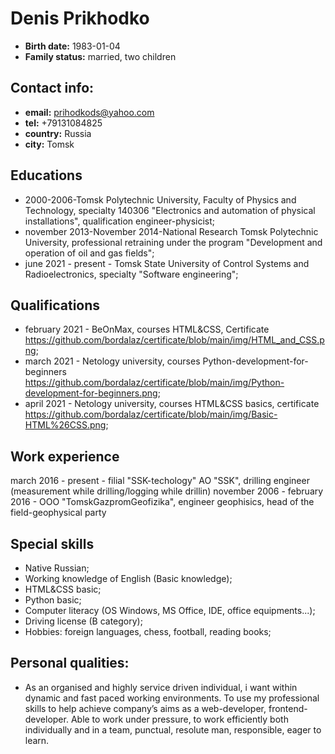 # Denis Prikhodko

*  **Birth date:** 1983-01-04
*  **Family status:** married, two children

## Contact info:

*  **email:** prihodkods@yahoo.com
*  **tel:** +79131084825
*  **country:** Russia
*  **city:** Tomsk

## Educations

*  2000-2006-Tomsk Polytechnic University, Faculty of Physics and Technology, specialty 140306 "Electronics and automation of physical installations", qualification engineer-physicist;
*  november 2013-November 2014-National Research Tomsk Polytechnic University, professional retraining under the program "Development and operation of oil and gas fields";
*  june 2021 - present - Tomsk State University of Control Systems and Radioelectronics, specialty "Software engineering";

## Qualifications

*  february 2021 - BeOnMax, courses HTML&CSS, Certificate https://github.com/bordalaz/certificate/blob/main/img/HTML_and_CSS.png;
*  march 2021 - Netology university, courses Python-development-for-beginners https://github.com/bordalaz/certificate/blob/main/img/Python-development-for-beginners.png;
*  april 2021 - Netology university, courses HTML&CSS basics, certificate https://github.com/bordalaz/certificate/blob/main/img/Basic-HTML%26CSS.png;

## Work experience

march 2016 - present - filial "SSK-techology" AO "SSK", drilling engineer (measurement while drilling/logging while drillin)
november 2006 - february 2016 - OOO "TomskGazpromGeofizika", engineer geophisics, head of the field-geophysical party

## Special skills

* Native Russian;
* Working knowledge of English (Basic knowledge);
* HTML&CSS basic;
* Python basic;
* Computer literacy (OS Windows, MS Office, IDE, office equipments...);
* Driving license (B category);
* Hobbies: foreign languages, chess, football, reading books;


## Personal qualities:

*  As an organised and highly service driven individual, i want within dynamic and fast paced working environments. To use my professional skills to help achieve company’s aims as a web-developer, frontend-developer. Able to work under pressure, to work efficiently both individually and in a team, punctual, resolute man, responsible, eager to learn.